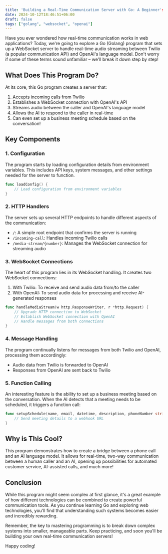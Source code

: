 ```yaml
---
title: 'Building a Real-Time Communication Server with Go: A Beginner's Guide'
date: 2024-10-12T18:46:51+06:00
draft: false
tags: ["golang", "websocket", "openai"]
---
```


Have you ever wondered how real-time communication works in web applications? Today, we're going to explore a Go (Golang) program that sets up a WebSocket server to handle real-time audio streaming between Twilio (a popular communication API) and OpenAI's language model. Don't worry if some of these terms sound unfamiliar – we'll break it down step by step!

## What Does This Program Do?

At its core, this Go program creates a server that:

1. Accepts incoming calls from Twilio
2. Establishes a WebSocket connection with OpenAI's API
3. Streams audio between the caller and OpenAI's language model
4. Allows the AI to respond to the caller in real-time
5. Can even set up a business meeting schedule based on the conversation!

## Key Components

### 1. Configuration

The program starts by loading configuration details from environment variables. This includes API keys, system messages, and other settings needed for the server to function.

```go
func loadConfig() {
    // Load configuration from environment variables
}
```

### 2. HTTP Handlers

The server sets up several HTTP endpoints to handle different aspects of the communication:

- `/`: A simple root endpoint that confirms the server is running
- `/incoming-call`: Handles incoming Twilio calls
- `/media-stream/{number}`: Manages the WebSocket connection for streaming audio

### 3. WebSocket Connections

The heart of this program lies in its WebSocket handling. It creates two WebSocket connections:

1. With Twilio: To receive and send audio data from/to the caller
2. With OpenAI: To send audio data for processing and receive AI-generated responses

```go
func handleMediaStream(w http.ResponseWriter, r *http.Request) {
    // Upgrade HTTP connection to WebSocket
    // Establish WebSocket connection with OpenAI
    // Handle messages from both connections
}
```

### 4. Message Handling

The program continually listens for messages from both Twilio and OpenAI, processing them accordingly:

- Audio data from Twilio is forwarded to OpenAI
- Responses from OpenAI are sent back to Twilio

### 5. Function Calling

An interesting feature is the ability to set up a business meeting based on the conversation. When the AI detects that a meeting needs to be scheduled, it triggers a function call:

```go
func setupSchedule(name, email, datetime, description, phoneNumber string) error {
    // Send meeting details to a webhook URL
}
```

## Why is This Cool?

This program demonstrates how to create a bridge between a phone call and an AI language model. It allows for real-time, two-way communication between a human caller and an AI, opening up possibilities for automated customer service, AI-assisted calls, and much more!

## Conclusion

While this program might seem complex at first glance, it's a great example of how different technologies can be combined to create powerful communication tools. As you continue learning Go and exploring web technologies, you'll find that understanding such systems becomes easier and incredibly rewarding.

Remember, the key to mastering programming is to break down complex systems into smaller, manageable parts. Keep practicing, and soon you'll be building your own real-time communication servers!

Happy coding!